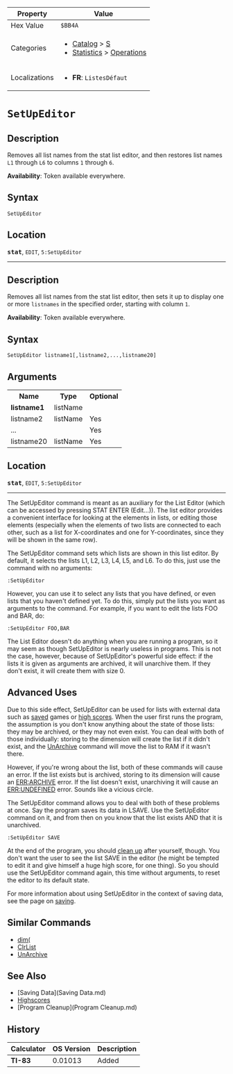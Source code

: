 | Property      | Value |
|---------------|-------|
| Hex Value     | `$BB4A`|
| Categories    | <ul><li>[Catalog](<../categories/Catalog.md>) > [S](<../categories/Catalog.md#S>)</li><li>[Statistics](<../categories/Statistics.md>) > [Operations](<../categories/Statistics.md#Operations>)</li></ul> |
| Localizations | <ul><li><b>FR</b>: `ListesDéfaut `</li></ul> |

# `SetUpEditor `

## Description
Removes all list names from the stat list editor, and then restores list names `L1` through `L6` to columns `1` through `6`.


<b>Availability</b>: Token available everywhere.

## Syntax
`SetUpEditor`

## Location
<tt><kbd><b>stat</b></kbd></tt>, `EDIT`, `5:SetUpEditor`
<hr>

## Description
Removes all list names from the stat list editor, then sets it up to display one or more `listnames` in the specified order, starting with column `1`.


<b>Availability</b>: Token available everywhere.

## Syntax
`SetUpEditor listname1[,listname2,...,listname20]`

## Arguments
<table>
<tr><th>Name</th><th>Type</th><th>Optional</th></tr>

<tr><td><b>listname1</b></td><td>listName</td><td></td></tr>

<tr><td>listname2</td><td>listName</td><td>Yes</td></tr>

<tr><td>...</td><td></td><td>Yes</td></tr>

<tr><td>listname20</td><td>listName</td><td>Yes</td></tr>

</table>

## Location
<tt><kbd><b>stat</b></kbd></tt>, `EDIT`, `5:SetUpEditor`
<hr>

The SetUpEditor command is meant as an auxiliary for the List Editor (which can be accessed by pressing STAT ENTER (Edit…)). The list editor provides a convenient interface for looking at the elements in lists, or editing those elements (especially when the elements of two lists are connected to each other, such as a list for X-coordinates and one for Y-coordinates, since they will be shown in the same row).

The SetUpEditor command sets which lists are shown in this list editor. By default, it selects the lists L1, L2, L3, L4, L5, and L6. To do this, just use the command with no arguments:

```ti-basic
:SetUpEditor
```

However, you can use it to select any lists that you have defined, or even lists that you haven't defined yet. To do this, simply put the lists you want as arguments to the command. For example, if you want to edit the lists FOO and BAR, do:

```ti-basic
:SetUpEditor FOO,BAR
```

The List Editor doesn't do anything when you are running a program, so it may seem as though SetUpEditor is nearly useless in programs. This is not the case, however, because of SetUpEditor's powerful side effect: if the lists it is given as arguments are archived, it will unarchive them. If they don't exist, it will create them with size 0.

## Advanced Uses

Due to this side effect, SetUpEditor can be used for lists with external data such as [saved](saving) games or [high scores](highscores). When the user first runs the program, the assumption is you don't know anything about the state of those lists: they may be archived, or they may not even exist. You can deal with both of those individually: storing to the dimension will create the list if it didn't exist, and the [UnArchive](UnArchive.md) command will move the list to RAM if it wasn't there.

However, if you're wrong about the list, both of these commands will cause an error. If the list exists but is archived, storing to its dimension will cause an [ERR:ARCHIVE](errors#archive) error. If the list doesn't exist, unarchiving it will cause an [ERR:UNDEFINED](errors#undefined) error. Sounds like a vicious circle.

The SetUpEditor command allows you to deal with both of these problems at once. Say the program saves its data in LSAVE. Use the SetUpEditor command on it, and from then on you know that the list exists AND that it is unarchived.

```ti-basic
:SetUpEditor SAVE
```

At the end of the program, you should [clean up](cleanup) after yourself, though. You don't want the user to see the list SAVE in the editor (he might be tempted to edit it and give himself a huge high score, for one thing). So you should use the SetUpEditor command again, this time without arguments, to reset the editor to its default state.

For more information about using SetUpEditor in the context of saving data, see the page on [saving](saving.md).

## Similar Commands

*   [dim(](dim\(.md)
*   [ClrList](ClrList.md)
*   [UnArchive](UnArchive.md)

## See Also

*   [Saving Data](Saving Data.md)
*   [Highscores](Highscores.md)
*   [Program Cleanup](Program Cleanup.md)

## History
| Calculator | OS Version | Description |
|------------|------------|-------------|
| <b>TI-83</b> | 0.01013 | Added |


